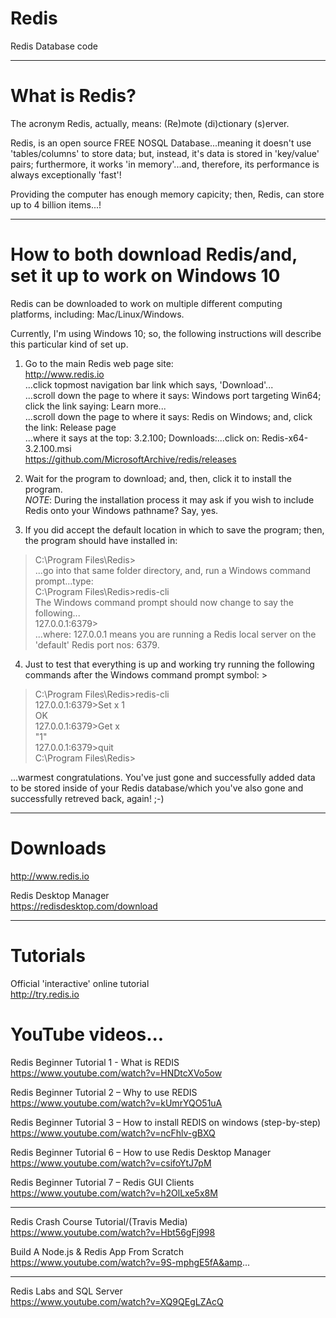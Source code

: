 # Redis
Redis Database code

-----

# What is Redis?  

The acronym Redis, actually, means: (Re)mote (di)ctionary (s)erver. 

Redis, is an open source FREE NOSQL Database...meaning it doesn't use 'tables/columns' to store data; but, instead, it's data is stored in 'key/value' pairs; furthermore, it works 'in memory'...and, therefore, its performance is always exceptionally 'fast'! 

Providing the computer has enough memory capicity; then, Redis, can store up to 4 billion items...! 

-----

# How to both download Redis/and, set it up to work on Windows 10
   
Redis can be downloaded to work on multiple different computing platforms, including: Mac/Linux/Windows.  

Currently, I'm using Windows 10; so, the following instructions will describe this particular kind of set up.  

1. Go to the main Redis web page site:   
   http://www.redis.io  
   ...click topmost navigation bar link which says, 'Download'...  
   ...scroll down the page to where it says: Windows port targeting Win64; click the link saying: Learn more...  
   ...scroll down the page to where it says: Redis on Windows; and, click the link: Release page  
   ...where it says at the top: 3.2.100; Downloads:...click on: Redis-x64-3.2.100.msi  
   https://github.com/MicrosoftArchive/redis/releases  

2. Wait for the program to download; and, then, click it to install the program.    
*NOTE*: During the installation process it may ask if you wish to include Redis onto your Windows pathname? Say, yes.   

3. If you did accept the default location in which to save the program; then, the program should have installed in:  
> C:\Program Files\Redis>   
...go into that same folder directory, and, run a Windows command prompt...type:  
> C:\Program Files\Redis>redis-cli  
The Windows command prompt should now change to say the following...  
> 127.0.0.1:6379>  
...where: 127.0.0.1 means you are running a Redis local server on the 'default' Redis port nos: 6379.   


4. Just to test that everything is up and working try running the following commands after the Windows command prompt symbol: >  
> C:\Program Files\Redis>redis-cli    
> 127.0.0.1:6379>Set x 1   
> OK  
> 127.0.0.1:6379>Get x  
> "1"  
> 127.0.0.1:6379>quit  
> C:\Program Files\Redis>    

...warmest congratulations. You've just gone and successfully added data to be stored inside of your Redis database/which you've also gone and successfully retreved back, again! ;-)  

-----

# Downloads

http://www.redis.io   

Redis Desktop Manager  
https://redisdesktop.com/download  

-----

# Tutorials

Official 'interactive' online tutorial  
http://try.redis.io  

# YouTube videos...

Redis Beginner Tutorial 1 - What is REDIS    
https://www.youtube.com/watch?v=HNDtcXVo5ow    

Redis Beginner Tutorial 2 – Why to use REDIS  
https://www.youtube.com/watch?v=kUmrYQO51uA  

Redis Beginner Tutorial 3 – How to install REDIS on windows (step-by-step)  
https://www.youtube.com/watch?v=ncFhlv-gBXQ  

Redis Beginner Tutorial 6 – How to use Redis Desktop Manager  
https://www.youtube.com/watch?v=csifoYtJ7pM  

Redis Beginner Tutorial 7 – Redis GUI Clients  
https://www.youtube.com/watch?v=h2OlLxe5x8M  

-----

Redis Crash Course Tutorial/(Travis Media)  
https://www.youtube.com/watch?v=Hbt56gFj998  

Build A Node.js & Redis App From Scratch  
https://www.youtube.com/watch?v=9S-mphgE5fA&amp...    

-----

Redis Labs and SQL Server  
https://www.youtube.com/watch?v=XQ9QEgLZAcQ  



